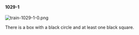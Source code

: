 #### 1029-1
![train-1029-1-0.png](https://github.com/lil-lab/nlvr/raw/master/nlvr/train/images/6/train-1029-1-0.png "train-1029-1-0.png")

There is a box with a black circle and at least one black square.